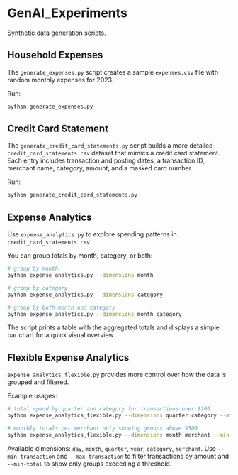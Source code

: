 # GenAI_Experiments

Synthetic data generation scripts.

## Household Expenses

The `generate_expenses.py` script creates a sample `expenses.csv` file with random monthly expenses for 2023.

Run:

```bash
python generate_expenses.py
```

## Credit Card Statement

The `generate_credit_card_statements.py` script builds a more detailed `credit_card_statements.csv` dataset that mimics a credit card statement. Each entry includes transaction and posting dates, a transaction ID, merchant name, category, amount, and a masked card number.

Run:

```bash
python generate_credit_card_statements.py
```

## Expense Analytics

Use `expense_analytics.py` to explore spending patterns in `credit_card_statements.csv`.

You can group totals by month, category, or both:

```bash
# group by month
python expense_analytics.py --dimensions month

# group by category
python expense_analytics.py --dimensions category

# group by both month and category
python expense_analytics.py --dimensions month category
```

The script prints a table with the aggregated totals and displays a simple bar chart for a quick visual overview.

## Flexible Expense Analytics

`expense_analytics_flexible.py` provides more control over how the data is grouped and filtered.

Example usages:

```bash
# total spend by quarter and category for transactions over $100
python expense_analytics_flexible.py --dimensions quarter category --min-transaction 100

# monthly totals per merchant only showing groups above $500
python expense_analytics_flexible.py --dimensions month merchant --min-total 500
```

Available dimensions: `day`, `month`, `quarter`, `year`, `category`, `merchant`.
Use `--min-transaction` and `--max-transaction` to filter transactions by amount and `--min-total` to show only groups exceeding a threshold.
